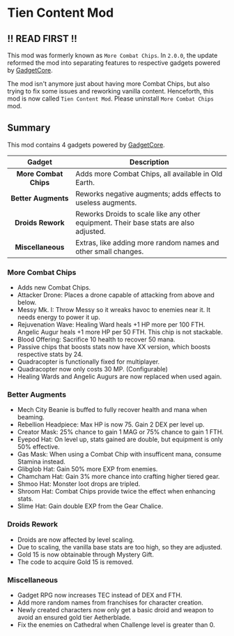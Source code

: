 # Tien Content Mod

## !! READ FIRST !!

This mod was formerly known as `More Combat Chips`. In `2.0.0`, the update reformed the mod into separating features to respective gadgets powered by [GadgetCore](https://github.com/SuperKael/Gadget-Core).

The mod isn't anymore just about having more Combat Chips, but also trying to fix some issues and reworking vanilla content. Henceforth, this mod is now called `Tien Content Mod`. Please uninstall `More Combat Chips` mod.

## Summary

This mod contains 4 gadgets powered by [GadgetCore](https://github.com/SuperKael/Gadget-Core).

| Gadget | Description |
| :----: | ----------- |
| **More Combat Chips** | Adds more Combat Chips, all available in Old Earth. |
| **Better Augments** | Reworks negative augments; adds effects to useless augments. |
| **Droids Rework** | Reworks Droids to scale like any other equipment. Their base stats are also adjusted. |
| **Miscellaneous** | Extras, like adding more random names and other small changes. |

### More Combat Chips

- Adds new Combat Chips.
- Attacker Drone: Places a drone capable of attacking from above and below.
- Messy Mk. I: Throw Messy so it wreaks havoc to enemies near it. It needs energy to power it up.
- Rejuvenation Wave: Healing Ward heals +1 HP more per 100 FTH. Angelic Augur heals +1 more HP per 50 FTH. This chip is not stackable.
- Blood Offering: Sacrifice 10 health to recover 50 mana.
- Passive chips that boosts stats now have XX version, which boosts respective stats by 24.
- Quadracopter is functionally fixed for multiplayer.
- Quadracopter now only costs 30 MP. (Configurable)
- Healing Wards and Angelic Augurs are now replaced when used again.

### Better Augments

- Mech City Beanie is buffed to fully recover health and mana when beaming.
- Rebellion Headpiece: Max HP is now 75. Gain 2 DEX per level up.
- Creator Mask: 25% chance to gain 1 MAG or 75% chance to gain 1 FTH.
- Eyepod Hat: On level up, stats gained are double, but equipment is only 50% effective.
- Gas Mask: When using a Combat Chip with insufficent mana, consume Stamina instead.
- Glibglob Hat: Gain 50% more EXP from enemies.
- Chamcham Hat: Gain 3% more chance into crafting higher tiered gear.
- Shmoo Hat: Monster loot drops are tripled.
- Shroom Hat: Combat Chips provide twice the effect when enhancing stats.
- Slime Hat: Gain double EXP from the Gear Chalice.

### Droids Rework

- Droids are now affected by level scaling.
- Due to scaling, the vanilla base stats are too high, so they are adjusted.
- Gold 15 is now obtainable through Mystery Gift.
- The code to acquire Gold 15 is removed.

### Miscellaneous

- Gadget RPG now increases TEC instead of DEX and FTH.
- Add more random names from franchises for character creation.
- Newly created characters now only get a basic droid and weapon to avoid an ensured gold tier Aetherblade.
- Fix the enemies on Cathedral when Challenge level is greater than 0.